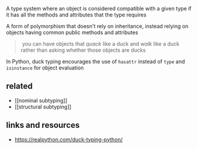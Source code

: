 A type system where an object is considered compatible with a given type if it has all the methods and attributes that the type requires

A form of polymorphism that doesn't rely on inheritance, instead relying on objects having common public methods and attributes

>  you can have objects that _quack_ like a duck and _walk_ like a duck rather than asking whether those objects are ducks

In Python, duck typing encourages the use of `hasattr` instead of `type` and `isinstance` for object evaluation

## related

- [[nominal subtyping]]
- [[structural subtyping]]
## links and resources

- https://realpython.com/duck-typing-python/